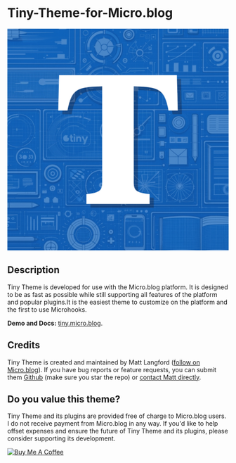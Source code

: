 # Tiny-Theme-for-Micro.blog

![Tiny Theme for Micro.blog Logo](https://github.com/MattSLangford/Tiny-Theme-for-Micro.blog/blob/main/screenshot.jpg?raw=true)

## Description
Tiny Theme is developed for use with the Micro.blog platform. It is designed to be as fast as possible while still supporting all features of the platform and popular plugins.It is the easiest theme to customize on the platform and the first to use Microhooks.

**Demo and Docs:** [tiny.micro.blog](https://tiny.micro.blog).

## Credits

Tiny Theme is created and maintained by Matt Langford ([follow on Micro.blog](http://micro.blog/mtt?remote_follow=1)). If you have bug reports or feature requests, you can submit them [Github](https://github.com/MattSLangford/Tiny-Theme-for-Micro.blog) (make sure you star the repo) or [contact Matt directly](https://mattlangford.com/about/#contact).

## Do you value this theme?

Tiny Theme and its plugins are provided free of charge to Micro.blog users. I do not receive payment from Micro.blog in any way. If you'd like to help offset expenses and ensure the future of Tiny Theme and its plugins, please consider supporting its development.

<a href="https://www.buymeacoffee.com/mattlangford" target="_blank"><img src="https://cdn.buymeacoffee.com/buttons/v2/default-yellow.png" alt="Buy Me A Coffee" style="height: 60px !important;width: 217px !important;" ></a>
